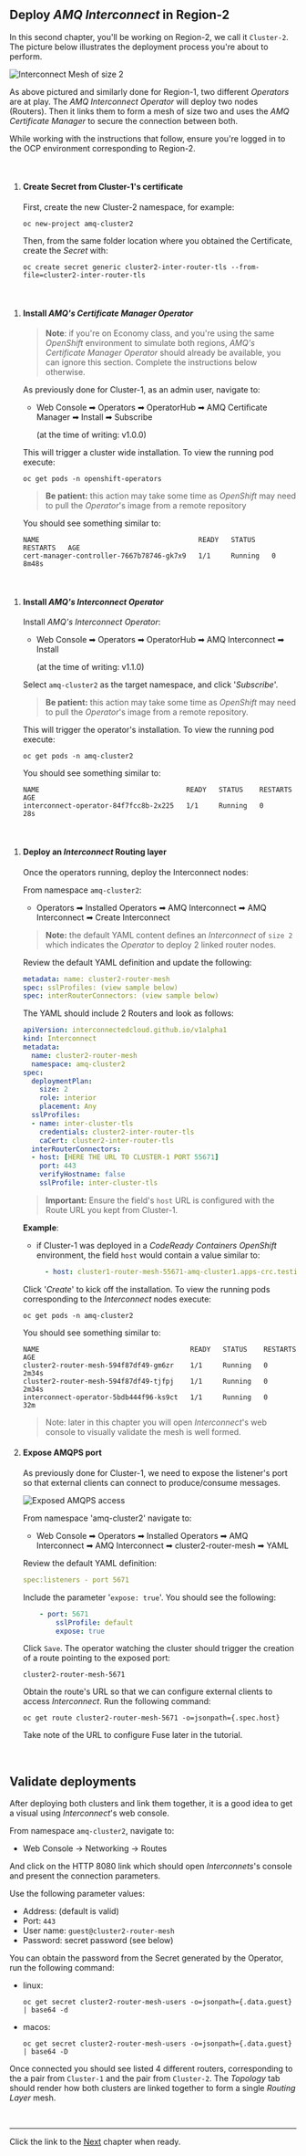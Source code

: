 ## Deploy *AMQ Interconnect* in Region-2

In this second chapter, you'll be working on Region-2, we call it `Cluster-2`. The picture below illustrates the deployment process you're about to perform. 


![](./images/region-2-intro.png "Interconnect Mesh of size 2")


As above pictured and similarly done for Region-1, two different *Operators* are at play. The *AMQ Interconnect Operator* will deploy two nodes (Routers). Then it links them to form a mesh of size two and uses the *AMQ Certificate Manager* to secure the connection between both. 

While working with the instructions that follow, ensure you're logged in to the OCP environment corresponding to Region-2.

<br/>


1. #### Create Secret from Cluster-1's certificate

	First, create the new Cluster-2 namespace, for example:

	   oc new-project amq-cluster2

	Then, from the same folder location where you obtained the Certificate, create the *Secret* with:

	   oc create secret generic cluster2-inter-router-tls --from-file=cluster2-inter-router-tls

<br/>

1. #### Install *AMQ's Certificate Manager Operator*

	>**Note**: if you're on Economy class, and you're using the same *OpenShift* environment to simulate both regions, *AMQ's Certificate Manager Operator* should already be available, you can ignore this section. Complete the instructions below otherwise.

	As previously done for Cluster-1, as an admin user, navigate to:

	 - Web Console ➡ Operators ➡ OperatorHub ➡ AMQ Certificate Manager ➡ Install ➡ Subscribe

		(at the time of writing: v1.0.0)

	This will trigger a cluster wide installation. To view the running pod execute:

	   oc get pods -n openshift-operators

	>**Be patient:** this action may take some time as *OpenShift* may need to pull the *Operator*'s image from a remote repository

	You should see something similar to:

	```
	NAME                                       READY   STATUS    RESTARTS   AGE
	cert-manager-controller-7667b78746-gk7x9   1/1     Running   0          8m48s
	```

<br/>

1. #### Install *AMQ's Interconnect Operator*

	Install *AMQ's Interconnect Operator*:

	- Web Console ➡ Operators ➡ OperatorHub ➡ AMQ Interconnect ➡ Install 

		(at the time of writing: v1.1.0)

	Select `amq-cluster2` as the target namespace, and click '*Subscribe*'.

	>**Be patient:** this action may take some time as *OpenShift* may need to pull the *Operator*'s image from a remote repository.

	This will trigger the operator's installation. To view the running pod execute:

	   oc get pods -n amq-cluster2

	You should see something similar to:
	```
	NAME                                    READY   STATUS    RESTARTS   AGE
	interconnect-operator-84f7fcc8b-2x225   1/1     Running   0          28s
	```

<br/>


1. #### Deploy an *Interconnect* Routing layer

	Once the operators running, deploy the Interconnect nodes:

	From namespace `amq-cluster2`:

	- Operators ➡ Installed Operators ➡ AMQ Interconnect ➡ AMQ Interconnect ➡ Create Interconnect

	>**Note:** the default YAML content defines an *Interconnect* of `size 2` which indicates the *Operator* to deploy 2 linked router nodes.
	
	Review the default YAML definition and update the following:

	```yaml
	metadata: name: cluster2-router-mesh
	spec: sslProfiles: (view sample below)
	spec: interRouterConnectors: (view sample below)
	```

	The YAML should include 2 Routers and look as follows:

	```yaml
	apiVersion: interconnectedcloud.github.io/v1alpha1
	kind: Interconnect
	metadata:
	  name: cluster2-router-mesh
	  namespace: amq-cluster2
	spec:
	  deploymentPlan:
	    size: 2
	    role: interior
	    placement: Any
	  sslProfiles:
	  - name: inter-cluster-tls
	    credentials: cluster2-inter-router-tls
	    caCert: cluster2-inter-router-tls
	  interRouterConnectors:
	  - host: [HERE THE URL TO CLUSTER-1 PORT 55671]
	    port: 443
	    verifyHostname: false
	    sslProfile: inter-cluster-tls
	```

	>**Important:**
		Ensure the field's `host` URL is configured with the Route URL you kept from Cluster-1.

	**Example**:
	 - if Cluster-1 was deployed in a *CodeReady Containers* *OpenShift* environment, the field `host` would contain a value similar to:

    	```yaml
	      - host: cluster1-router-mesh-55671-amq-cluster1.apps-crc.testing
	    ```

	Click '*Create*' to kick off the installation. To view the running pods corresponding to the *Interconnect* nodes execute:

	   oc get pods -n amq-cluster2

	You should see something similar to:

	```
	NAME                                     READY   STATUS    RESTARTS   AGE
	cluster2-router-mesh-594f87df49-gm6zr    1/1     Running   0          2m34s
	cluster2-router-mesh-594f87df49-tjfpj    1/1     Running   0          2m34s
	interconnect-operator-5bdb444f96-ks9ct   1/1     Running   0          32m
	```

	> Note: later in this chapter you will open *Interconnect*'s web console to visually validate the mesh is well formed. 


1. #### Expose AMQPS port

	As previously done for Cluster-1, we need to expose the listener's port so that external clients can connect to produce/consume messages.

	![](./images/amqps-access.png "Exposed AMQPS access")

	From namespace 'amq-cluster2' navigate to:

	- Web Console ➡ Operators ➡ Installed Operators ➡ AMQ Interconnect ➡ AMQ Interconnect ➡ cluster2-router-mesh ➡ YAML

	Review the default YAML definition:

	```yaml
	spec:listeners - port 5671
	```
	Include the parameter '`expose: true`'. You should see the following:

	```yaml
		- port: 5671
			sslProfile: default
			expose: true
	```
	Click `Save`. The operator watching the cluster should trigger the creation of a route pointing to the exposed port:

	   cluster2-router-mesh-5671

	Obtain the route's URL so that we can configure external clients to access *Interconnect*. Run the following command:

	   oc get route cluster2-router-mesh-5671 -o=jsonpath={.spec.host}

	Take note of the URL to configure Fuse later in the tutorial.

</br>

## Validate deployments

After deploying both clusters and link them together, it is a good idea to get a visual using *Interconnect*'s web console.

From namespace `amq-cluster2`, navigate to:

 - Web Console -> Networking -> Routes

And click on the HTTP 8080 link which should open *Interconnets*'s console and present the connection parameters.

Use the following parameter values:

 - Address: (default is valid)
 - Port: `443`
 - User name:
		`guest@cluster2-router-mesh`
 - Password:
		secret password (see below)

You can obtain the password from the Secret generated by the Operator, run the following command:

- linux:

	  oc get secret cluster2-router-mesh-users -o=jsonpath={.data.guest} | base64 -d

- macos:
		
	  oc get secret cluster2-router-mesh-users -o=jsonpath={.data.guest} | base64 -D


Once connected you should see listed 4 different routers, corresponding to the a pair from `Cluster-1` and the pair from `Cluster-2`. The *Topology* tab should render how both clusters are linked together to form a single *Routing Layer* mesh.




</br>

---


Click the link to the [Next](./chapter3.md) chapter when ready. 